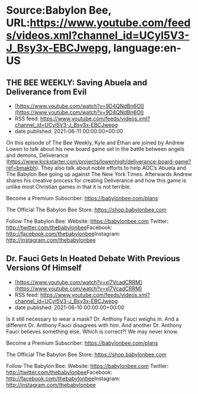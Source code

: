 # Source:Babylon Bee, URL:https://www.youtube.com/feeds/videos.xml?channel_id=UCyl5V3-J_Bsy3x-EBCJwepg, language:en-US

## THE BEE WEEKLY: Saving Abuela and Deliverance from Evil
 - [https://www.youtube.com/watch?v=9D4QNdBn6OI](https://www.youtube.com/watch?v=9D4QNdBn6OI)
 - RSS feed: https://www.youtube.com/feeds/videos.xml?channel_id=UCyl5V3-J_Bsy3x-EBCJwepg
 - date published: 2021-06-11 00:00:00+00:00

On this episode of The Bee Weekly, Kyle and Ethan are joined by Andrew Lowen to talk about his new board game set in the battle between angels and demons, Deliverance (https://www.kickstarter.com/projects/lowenhigh/deliverance-board-game?ref=bmakbh). They also talk about noble efforts to help AOC’s Abuela and The Babylon Bee going up against The New York Times. Afterwards Andrew shares his creative process for creating Deliverance and how this game is unlike most Christian games in that it is not terrible.


Become a Premium Subscriber: https://babylonbee.com/plans

The Official The Babylon Bee Store: https://shop.babylonbee.com​​​​

Follow The Babylon Bee:
Website: https://babylonbee.com​​​​
Twitter: http://twitter.com/thebabylonbee​​​​
Facebook: http://facebook.com/thebabylonbee​​​​
Instagram: http://instagram.com/thebabylonbee​

## Dr. Fauci Gets In Heated Debate With Previous Versions Of Himself
 - [https://www.youtube.com/watch?v=xI7VcadCRRM](https://www.youtube.com/watch?v=xI7VcadCRRM)
 - RSS feed: https://www.youtube.com/feeds/videos.xml?channel_id=UCyl5V3-J_Bsy3x-EBCJwepg
 - date published: 2021-06-10 00:00:00+00:00

Is it still necessary to wear a mask? Dr. Anthony Fauci weighs in. And a different Dr. Anthony Fauci disagrees with him. And another Dr. Anthony Fauci believes something else. Which is correct?! We may never know.

Become a Premium Subscriber: https://babylonbee.com/plans

The Official The Babylon Bee Store: https://shop.babylonbee.com​​​​

Follow The Babylon Bee:
Website: https://babylonbee.com​​​​
Twitter: http://twitter.com/thebabylonbee​​​​
Facebook: http://facebook.com/thebabylonbee​​​​
Instagram: http://instagram.com/thebabylonbee​

